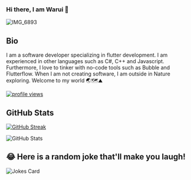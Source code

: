 ### Hi there, I am Warui 👋 

![IMG_6893](https://github.com/waruikiondo/waruikiondo/assets/90588823/483e4bc5-010b-414d-af95-15fb61e70543)

## Bio

I am a software developer specializing in flutter development. I am experienced in other languages such as C#, C++ and Javascript. Furthermore, I love to tinker with no-code tools such as Bubble and Flutterflow. When I am not creating software, I am outside in Nature exploring. Welcome to my world 🌏🗺⛰

<a href="https://github.com/codemaker2015/codemaker2015">
    <img src="https://komarev.com/ghpvc/?username=waruikiondo&color=blue" alt="profile views" />
  </a>

## GitHub Stats

[![GitHub Streak](https://github-readme-streak-stats.herokuapp.com?user=waruikiondo&theme=blueberry&date_format=M%20j%5B%2C%20Y%5D)](https://git.io/streak-stats)

![GitHub Stats](https://github-readme-stats.vercel.app/api?username=waruikiondo&show_icons=true&theme=radical)

## 😂 Here is a random joke that'll make you laugh!
![Jokes Card](https://readme-jokes.vercel.app/api)

<!--
**waruikiondo/waruikiondo** is a ✨ _special_ ✨ repository because its `README.md` (this file) appears on your GitHub profile.

Here are some ideas to get you started:

- 🔭 I’m currently working on Flutter and Flutterflow projects. Flutter is an interesting language that has won my heart due to the fact that it cross platform.
- 🌱 I’m currently learning Python since I have some very interesting projects that I want to see the light of day.
- 👯 I’m looking to collaborate on Flutter and automation projects.
- 🤔 I’m looking for help with open-source projects.
- 💬 Ask me about Flutter and Python.
- 📫 How to reach me: email me at waruikiondo@gmail.com.
- 😄 Pronouns: ...
- ⚡ Fun fact: ...
-->
